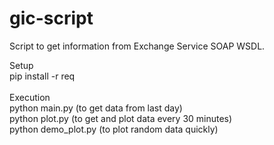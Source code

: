 # gic-script
Script to get information from Exchange Service SOAP WSDL.

Setup
<br />
pip install -r req
<br /><br />
Execution
<br />
python main.py (to get data from last day)
<br />
python plot.py (to get and plot data every 30 minutes)
<br />
python demo_plot.py (to plot random data quickly)